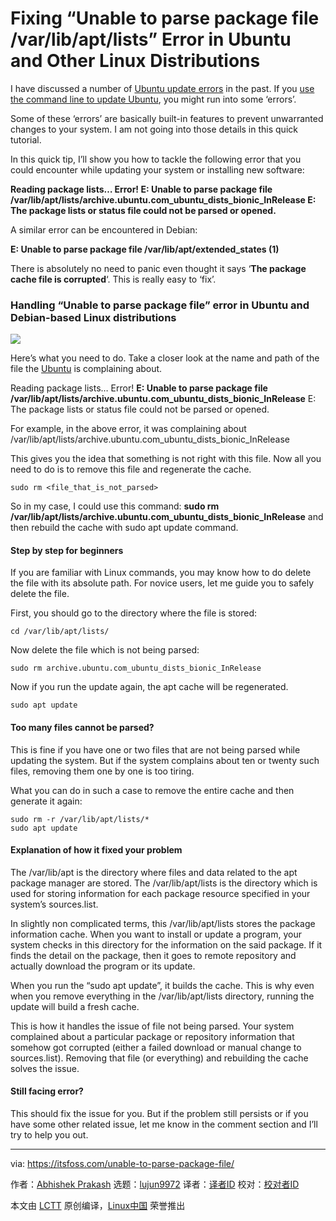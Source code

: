 [#]: collector: (lujun9972)
[#]: translator: (geekpi)
[#]: reviewer: ( )
[#]: publisher: ( )
[#]: url: ( )
[#]: subject: (Fixing “Unable to parse package file /var/lib/apt/lists” Error in Ubuntu and Other Linux Distributions)
[#]: via: (https://itsfoss.com/unable-to-parse-package-file/)
[#]: author: (Abhishek Prakash https://itsfoss.com/author/abhishek/)

Fixing “Unable to parse package file /var/lib/apt/lists” Error in Ubuntu and Other Linux Distributions
======

I have discussed a number of [Ubuntu update errors][1] in the past. If you [use the command line to update Ubuntu][2], you might run into some ‘errors’.

Some of these ‘errors’ are basically built-in features to prevent unwarranted changes to your system. I am not going into those details in this quick tutorial.

In this quick tip, I’ll show you how to tackle the following error that you could encounter while updating your system or installing new software:

**Reading package lists… Error!
E: Unable to parse package file /var/lib/apt/lists/archive.ubuntu.com_ubuntu_dists_bionic_InRelease
E: The package lists or status file could not be parsed or opened.**

A similar error can be encountered in Debian:

**E: Unable to parse package file /var/lib/apt/extended_states (1)**

There is absolutely no need to panic even thought it says ‘**The package cache file is corrupted**‘. This is really easy to ‘fix’.

### Handling “Unable to parse package file” error in Ubuntu and Debian-based Linux distributions

![][3]

Here’s what you need to do. Take a closer look at the name and path of the file the [Ubuntu][4] is complaining about.

Reading package lists… Error!
**E: Unable to parse package file /var/lib/apt/lists/archive.ubuntu.com_ubuntu_dists_bionic_InRelease**
E: The package lists or status file could not be parsed or opened.

For example, in the above error, it was complaining about /var/lib/apt/lists/archive.ubuntu.com_ubuntu_dists_bionic_InRelease

This gives you the idea that something is not right with this file. Now all you need to do is to remove this file and regenerate the cache.

```
sudo rm <file_that_is_not_parsed>
```

So in my case, I could use this command: **sudo rm /var/lib/apt/lists/archive.ubuntu.com_ubuntu_dists_bionic_InRelease** and then rebuild the cache with sudo apt update command.

#### Step by step for beginners

If you are familiar with Linux commands, you may know how to do delete the file with its absolute path. For novice users, let me guide you to safely delete the file.

First, you should go to the directory where the file is stored:

```
cd /var/lib/apt/lists/
```

Now delete the file which is not being parsed:

```
sudo rm archive.ubuntu.com_ubuntu_dists_bionic_InRelease
```

Now if you run the update again, the apt cache will be regenerated.

```
sudo apt update
```

#### Too many files cannot be parsed?

This is fine if you have one or two files that are not being parsed while updating the system. But if the system complains about ten or twenty such files, removing them one by one is too tiring.

What you can do in such a case to remove the entire cache and then generate it again:

```
sudo rm -r /var/lib/apt/lists/*
sudo apt update
```

#### Explanation of how it fixed your problem

The /var/lib/apt is the directory where files and data related to the apt package manager are stored. The /var/lib/apt/lists is the directory which is used for storing information for each package resource specified in your system’s sources.list.

In slightly non complicated terms, this /var/lib/apt/lists stores the package information cache. When you want to install or update a program, your system checks in this directory for the information on the said package. If it finds the detail on the package, then it goes to remote repository and actually download the program or its update.

When you run the “sudo apt update”, it builds the cache. This is why even when you remove everything in the /var/lib/apt/lists directory, running the update will build a fresh cache.

This is how it handles the issue of file not being parsed. Your system complained about a particular package or repository information that somehow got corrupted (either a failed download or manual change to sources.list). Removing that file (or everything) and rebuilding the cache solves the issue.

#### Still facing error?

This should fix the issue for you. But if the problem still persists or if you have some other related issue, let me know in the comment section and I’ll try to help you out.

--------------------------------------------------------------------------------

via: https://itsfoss.com/unable-to-parse-package-file/

作者：[Abhishek Prakash][a]
选题：[lujun9972][b]
译者：[译者ID](https://github.com/译者ID)
校对：[校对者ID](https://github.com/校对者ID)

本文由 [LCTT](https://github.com/LCTT/TranslateProject) 原创编译，[Linux中国](https://linux.cn/) 荣誉推出

[a]: https://itsfoss.com/author/abhishek/
[b]: https://github.com/lujun9972
[1]: https://itsfoss.com/ubuntu-update-error/
[2]: https://itsfoss.com/update-ubuntu/
[3]: https://i1.wp.com/itsfoss.com/wp-content/uploads/2020/05/Unable-to-parse-package-file.png?ssl=1
[4]: https://ubuntu.com/
